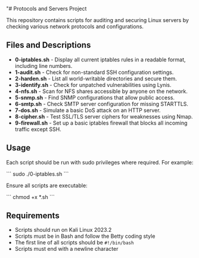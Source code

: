 "# Protocols and Servers Project

This repository contains scripts for auditing and securing Linux servers by checking various network protocols and configurations.

## Files and Descriptions

- **0-iptables.sh** - Display all current iptables rules in a readable format, including line numbers.
- **1-audit.sh** - Check for non-standard SSH configuration settings.
- **2-harden.sh** - List all world-writable directories and secure them.
- **3-identify.sh** - Check for unpatched vulnerabilities using Lynis.
- **4-nfs.sh** - Scan for NFS shares accessible by anyone on the network.
- **5-snmp.sh** - Find SNMP configurations that allow public access.
- **6-smtp.sh** - Check SMTP server configuration for missing STARTTLS.
- **7-dos.sh** - Simulate a basic DoS attack on an HTTP server.
- **8-cipher.sh** - Test SSL/TLS server ciphers for weaknesses using Nmap.
- **9-firewall.sh** - Set up a basic iptables firewall that blocks all incoming traffic except SSH.

## Usage
Each script should be run with sudo privileges where required. For example:

\`\`\`
sudo ./0-iptables.sh
\`\`\`

Ensure all scripts are executable:

\`\`\`
chmod +x *.sh
\`\`\`

## Requirements
- Scripts should run on Kali Linux 2023.2
- Scripts must be in Bash and follow the Betty coding style
- The first line of all scripts should be `#!/bin/bash`
- Scripts must end with a newline character